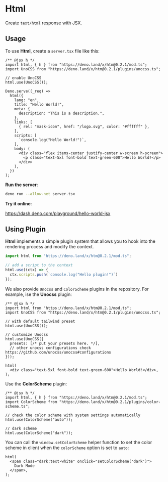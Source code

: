 # Html

Create `text/html` response with JSX.

## Usage

To use **Html**, create a `server.tsx` file like this:

```tsx
/** @jsx h */
import html, { h } from "https://deno.land/x/htm@0.2.1/mod.ts";
import UnoCSS from "https://deno.land/x/htm@0.2.1/plugins/unocss.ts";

// enable UnoCSS
html.use(UnoCSS());

Deno.serve((_req) =>
  html({
    lang: "en",
    title: "Hello World!",
    meta: {
      description: "This is a description.",
    },
    links: [
      { rel: "mask-icon", href: "/logo.svg", color: "#ffffff" },
    ],
    scripts: [
      `console.log("Hello World!")`,
    ],
    body: (
      <div class="flex items-center justify-center w-screen h-screen">
        <p class="text-5xl font-bold text-green-600">Hello World!</p>
      </div>
    ),
  })
);
```

**Run the server**:

```bash
deno run --allow-net server.tsx
```

**Try it online**:

https://dash.deno.com/playground/hello-world-jsx

## Using Plugin

**Html** implements a simple plugin system that allows you to hook into the
rendering process and modify the context.

```ts
import html from "https://deno.land/x/htm@0.2.1/mod.ts";

// add a script to the context
html.use((ctx) => {
  ctx.scripts.push(`console.log("Hello plugin!")`)
});
```

We also provide `Unocss` and `ColorScheme` plugins in the repository. For
example, ise the **Unocss** plugin:

```tsx
/** @jsx h */
import html from "https://deno.land/x/htm@0.2.1/mod.ts";
import UnoCSS from "https://deno.land/x/htm@0.2.1/plugins/unocss.ts";

// with default tailwind preset
html.use(UnoCSS());

// customize Unocss
html.use(UnoCSS({
  presets: [/* put your presets here. */],
  // other unocss configurations check https://github.com/unocss/unocss#configurations
}));

html(
  <div class="text-5xl font-bold text-green-600">Hello World!</div>,
);
```

Use the **ColorScheme** plugin:

```tsx
/** @jsx h */
import html, { h } from "https://deno.land/x/htm@0.2.1/mod.ts";
import ColorScheme from "https://deno.land/x/htm@0.2.1/plugins/color-scheme.ts";

// check the color scheme with system settings automatically
html.use(ColorScheme("auto"));

// dark scheme
html.use(ColorScheme("dark"));
```

You can call the `window.setColorScheme` helper function to set the color scheme
in client when the `colorScheme` option is set to `auto`:

```tsx
html(
  <span class="dark:text-white" onclick="setColorScheme('dark')">
    Dark Mode
  </span>,
);
```
